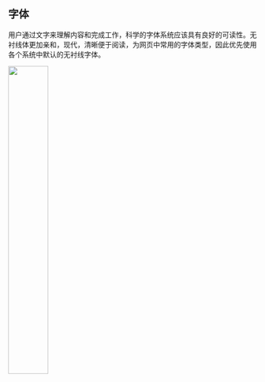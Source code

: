 ## 字体

用户通过文字来理解内容和完成工作，科学的字体系统应该具有良好的可读性。无衬线体更加亲和，现代，清晰便于阅读，为网页中常用的字体类型，因此优先使用各个系统中默认的无衬线字体。

<image src="./img/字体.jpg" style="width:40%" ></image>